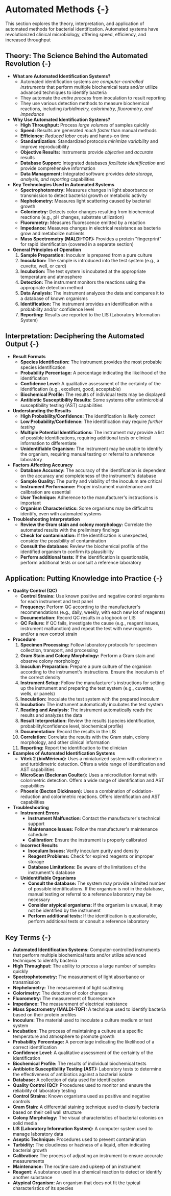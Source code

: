 #  Automated Methods {-}

This section explores the theory, interpretation, and application of automated methods for bacterial identification. Automated systems have revolutionized clinical microbiology, offering speed, efficiency, and increased throughput

## **Theory: The Science Behind the Automated Revolution** {-}

*   **What are Automated Identification Systems?**
    *   Automated identification systems are *computer-controlled instruments* that perform multiple biochemical tests and/or utilize advanced techniques to identify bacteria
    *   They automate the *entire process* from inoculation to result reporting
    *   They use various detection methods to measure biochemical reactions, including *turbidimetry, colorimetry, fluorometry, and impedance*
*   **Why Use Automated Identification Systems?**
    *   **High Throughput:** Process *large volumes* of samples quickly
    *   **Speed:** Results are generated *much faster* than manual methods
    *   **Efficiency:** *Reduced labor* costs and hands-on time
    *   **Standardization:** Standardized protocols *minimize variability* and improve reproducibility
    *   **Objective Results:** Instruments provide *objective* and *accurate* results
    *   **Database Support:** Integrated databases *facilitate identification* and provide comprehensive information
    *   **Data Management:** Integrated software provides *data storage, analysis, and reporting* capabilities
*   **Key Technologies Used in Automated Systems**
    *   **Spectrophotometry:** Measures changes in light absorbance or transmission to detect bacterial growth or metabolic activity
    *   **Nephelometry:** Measures light scattering caused by bacterial growth
    *   **Colorimetry:** Detects color changes resulting from biochemical reactions (e.g., pH changes, substrate utilization)
    *   **Fluorometry:** Measures fluorescence emitted by a reaction
    *   **Impedance:** Measures changes in electrical resistance as bacteria grow and metabolize nutrients
    *   **Mass Spectrometry (MALDI-TOF):** Provides a protein "fingerprint" for rapid identification (covered in a separate section)
*   **General Principles of Operation**
    1.  **Sample Preparation:** Inoculum is prepared from a pure culture
    2.  **Inoculation:** The sample is introduced into the test system (e.g., a cuvette, well, or card)
    3.  **Incubation:** The test system is incubated at the appropriate temperature and atmosphere
    4.  **Detection:** The instrument monitors the reactions using the appropriate detection method
    5.  **Data Analysis:** The instrument analyzes the data and compares it to a database of known organisms
    6.  **Identification:** The instrument provides an identification with a probability and/or confidence level
    7.  **Reporting:** Results are reported to the LIS (Laboratory Information System)

## **Interpretation: Deciphering the Automated Output** {-}

*   **Result Formats**
    *   **Species Identification:** The instrument provides the most probable species identification
    *   **Probability Percentage:** A percentage indicating the likelihood of the identification
    *   **Confidence Level:** A qualitative assessment of the certainty of the identification (e.g., excellent, good, acceptable)
    *   **Biochemical Profile:** The results of individual tests may be displayed
    *   **Antibiotic Susceptibility Results:** Some systems offer antimicrobial susceptibility testing (AST) capabilities
*   **Understanding the Results**
    *   **High Probability/Confidence:** The identification is *likely correct*
    *   **Low Probability/Confidence:** The identification may require *further testing*
    *   **Multiple Potential Identifications:** The instrument may provide a list of possible identifications, requiring additional tests or clinical information to differentiate
    *   **Unidentifiable Organism:** The instrument may be unable to identify the organism, requiring manual testing or referral to a reference laboratory
*   **Factors Affecting Accuracy**
    *   **Database Accuracy:** The accuracy of the identification is dependent on the accuracy and completeness of the instrument's database
    *   **Sample Quality:** The purity and viability of the inoculum are critical
    *   **Instrument Performance:** Proper instrument maintenance and calibration are essential
    *   **User Technique:** Adherence to the manufacturer's instructions is important
    *   **Organism Characteristics:** Some organisms may be difficult to identify, even with automated systems
*   **Troubleshooting Interpretation**
    *   **Review the Gram stain and colony morphology:** Correlate the automated results with the preliminary findings
    *   **Check for contamination:** If the identification is unexpected, consider the possibility of contamination
    *   **Consult the database:** Review the biochemical profile of the identified organism to confirm its plausibility
    *   **Perform additional tests:** If the identification is questionable, perform additional tests or consult a reference laboratory

## **Application: Putting Knowledge into Practice** {-}

*   **Quality Control (QC)**
    *   **Control Strains:** Use known positive and negative control organisms for each instrument and test panel
    *   **Frequency:** Perform QC according to the manufacturer's recommendations (e.g., daily, weekly, with each new lot of reagents)
    *   **Documentation:** Record QC results in a logbook or LIS
    *   **QC Failure:** If QC fails, investigate the cause (e.g., reagent issues, instrument malfunction) and repeat the test with new reagents and/or a new control strain
*   **Procedure**
    1.  **Specimen Processing:** Follow laboratory protocols for specimen collection, transport, and processing
    2.  **Gram Stain and Colony Morphology:** Perform a Gram stain and observe colony morphology
    3.  **Inoculum Preparation:** Prepare a pure culture of the organism according to the instrument's instructions. Ensure the inoculum is of the correct density
    4.  **Instrument Setup:** Follow the manufacturer's instructions for setting up the instrument and preparing the test system (e.g., cuvettes, wells, or panels)
    5.  **Inoculation:** Inoculate the test system with the prepared inoculum
    6.  **Incubation:** The instrument automatically incubates the test system
    7.  **Reading and Analysis:** The instrument automatically reads the results and analyzes the data
    8.  **Result Interpretation:** Review the results (species identification, probability/confidence level, biochemical profile)
    9.  **Documentation:** Record the results in the LIS
    10. **Correlation:** Correlate the results with the Gram stain, colony morphology, and other clinical information
    11. **Reporting:** Report the identification to the clinician
*   **Examples of Automated Identification Systems**
    *   **Vitek 2 (bioMérieux):** Uses a miniaturized system with colorimetric and turbidimetric detection. Offers a wide range of identification and AST capabilities
    *   **MicroScan (Beckman Coulter):** Uses a microdilution format with colorimetric detection. Offers a wide range of identification and AST capabilities
    *   **Phoenix (Becton Dickinson):** Uses a combination of oxidation-reduction and colorimetric reactions. Offers identification and AST capabilities
*   **Troubleshooting**
    *   **Instrument Errors**
        *   **Instrument Malfunction:** Contact the manufacturer's technical support
        *   **Maintenance Issues:** Follow the manufacturer's maintenance schedule
        *   **Calibration:** Ensure the instrument is properly calibrated
    *   **Incorrect Results**
        *   **Inoculum Issues:** Verify inoculum purity and density
        *   **Reagent Problems:** Check for expired reagents or improper storage
        *   **Database Limitations:** Be aware of the limitations of the instrument's database
    *   **Unidentifiable Organisms**
        *   **Consult the database:** The system may provide a limited number of possible identifications. If the organism is not in the database, manual testing or referral to a reference laboratory may be necessary
        *   **Consider atypical organisms:** If the organism is unusual, it may not be identified by the instrument
        *   **Perform additional tests:** If the identification is questionable, perform additional tests or consult a reference laboratory

##  **Key Terms** {-}

*   **Automated Identification Systems:** Computer-controlled instruments that perform multiple biochemical tests and/or utilize advanced techniques to identify bacteria
*   **High Throughput:** The ability to process a large number of samples quickly
*   **Spectrophotometry:** The measurement of light absorbance or transmission
*   **Nephelometry:** The measurement of light scattering
*   **Colorimetry:** The detection of color changes
*   **Fluorometry:** The measurement of fluorescence
*   **Impedance:** The measurement of electrical resistance
*   **Mass Spectrometry (MALDI-TOF):** A technique used to identify bacteria based on their protein profiles
*   **Inoculum:** The material used to inoculate a culture medium or test system
*   **Incubation:** The process of maintaining a culture at a specific temperature and atmosphere to promote growth
*   **Probability Percentage:** A percentage indicating the likelihood of a correct identification
*   **Confidence Level:** A qualitative assessment of the certainty of the identification
*   **Biochemical Profile:** The results of individual biochemical tests
*   **Antibiotic Susceptibility Testing (AST):** Laboratory tests to determine the effectiveness of antibiotics against a bacterial isolate
*   **Database:** A collection of data used for identification
*   **Quality Control (QC):** Procedures used to monitor and ensure the reliability of laboratory testing
*   **Control Strains:** Known organisms used as positive and negative controls
*   **Gram Stain:** A differential staining technique used to classify bacteria based on their cell wall structure
*   **Colony Morphology:** The visual characteristics of bacterial colonies on solid media
*   **LIS (Laboratory Information System):** A computer system used to manage laboratory data
*   **Aseptic Technique:** Procedures used to prevent contamination
*   **Turbidity:** The cloudiness or haziness of a liquid, often indicating bacterial growth
*   **Calibration:** The process of adjusting an instrument to ensure accurate measurements
*   **Maintenance:** The routine care and upkeep of an instrument
*   **Reagent:** A substance used in a chemical reaction to detect or identify another substance
*   **Atypical Organism:** An organism that does not fit the typical characteristics of its species
